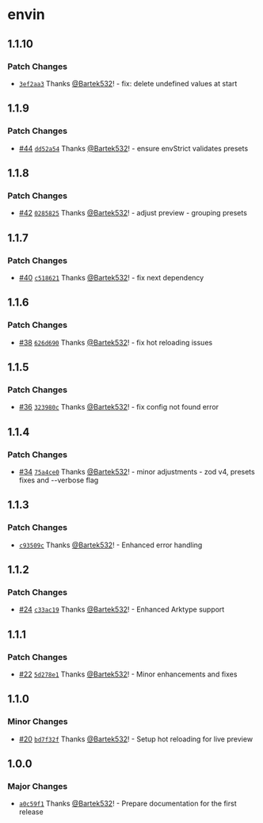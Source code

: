 # envin

## 1.1.10

### Patch Changes

- [`3ef2aa3`](https://github.com/turbostarter/envin/commit/3ef2aa32d96affa6f99ebdd86c21ee464309cf75) Thanks [@Bartek532](https://github.com/Bartek532)! - fix: delete undefined values at start

## 1.1.9

### Patch Changes

- [#44](https://github.com/turbostarter/envin/pull/44) [`dd52a54`](https://github.com/turbostarter/envin/commit/dd52a541db6010ff33d10bb04cca15fa47b4ed5d) Thanks [@Bartek532](https://github.com/Bartek532)! - ensure envStrict validates presets

## 1.1.8

### Patch Changes

- [#42](https://github.com/turbostarter/envin/pull/42) [`0285825`](https://github.com/turbostarter/envin/commit/028582545272ec71bf513e814d800b07782b97bc) Thanks [@Bartek532](https://github.com/Bartek532)! - adjust preview - grouping presets

## 1.1.7

### Patch Changes

- [#40](https://github.com/turbostarter/envin/pull/40) [`c518621`](https://github.com/turbostarter/envin/commit/c518621f4d0dc5b60abdc61656eb10176db28707) Thanks [@Bartek532](https://github.com/Bartek532)! - fix next dependency

## 1.1.6

### Patch Changes

- [#38](https://github.com/turbostarter/envin/pull/38) [`626d690`](https://github.com/turbostarter/envin/commit/626d690a72fa55a1f717644ea482f1490884df48) Thanks [@Bartek532](https://github.com/Bartek532)! - fix hot reloading issues

## 1.1.5

### Patch Changes

- [#36](https://github.com/turbostarter/envin/pull/36) [`323980c`](https://github.com/turbostarter/envin/commit/323980cb33d8ef48a6b9386ba1fd0d0d5bf48387) Thanks [@Bartek532](https://github.com/Bartek532)! - fix config not found error

## 1.1.4

### Patch Changes

- [#34](https://github.com/turbostarter/envin/pull/34) [`75a4ce0`](https://github.com/turbostarter/envin/commit/75a4ce097262c2f661c984246419abef60c2e302) Thanks [@Bartek532](https://github.com/Bartek532)! - minor adjustments - zod v4, presets fixes and --verbose flag

## 1.1.3

### Patch Changes

- [`c93509c`](https://github.com/turbostarter/envin/commit/c93509c573fdacc24d0be541b2339e3ef6f76ebe) Thanks [@Bartek532](https://github.com/Bartek532)! - Enhanced error handling

## 1.1.2

### Patch Changes

- [#24](https://github.com/turbostarter/envin/pull/24) [`c33ac19`](https://github.com/turbostarter/envin/commit/c33ac1940469bcd437b4665b1ac27c2d46509c15) Thanks [@Bartek532](https://github.com/Bartek532)! - Enhanced Arktype support

## 1.1.1

### Patch Changes

- [#22](https://github.com/turbostarter/envin/pull/22) [`5d278e1`](https://github.com/turbostarter/envin/commit/5d278e16b0ad7557c021bfd445ce0527727125c2) Thanks [@Bartek532](https://github.com/Bartek532)! - Minor enhancements and fixes

## 1.1.0

### Minor Changes

- [#20](https://github.com/turbostarter/envin/pull/20) [`bd7f32f`](https://github.com/turbostarter/envin/commit/bd7f32fd796af56ffa0bdb986c681a9c9d41a8d3) Thanks [@Bartek532](https://github.com/Bartek532)! - Setup hot reloading for live preview

## 1.0.0

### Major Changes

- [`a0c59f1`](https://github.com/turbostarter/envin/commit/a0c59f1a12f8ad08096fcb68548cae7c622e8acf) Thanks [@Bartek532](https://github.com/Bartek532)! - Prepare documentation for the first release
